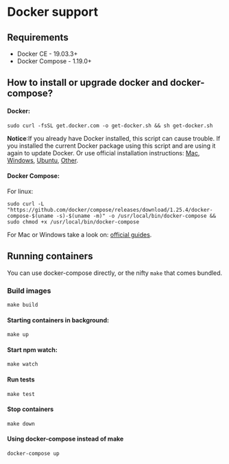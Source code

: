 # Docker support

## Requirements

- Docker CE - 19.03.3+
- Docker Compose - 1.19.0+

## How to install or upgrade docker and docker-compose?

#### Docker:

```shell script
sudo curl -fsSL get.docker.com -o get-docker.sh && sh get-docker.sh
```

**Notice**:If you already have Docker installed, this script can cause trouble. If you installed the current Docker package using this script and are using it again to update Docker. Or use official installation instructions: [Mac](https://docs.docker.com/docker-for-mac/install/), [Windows](https://docs.docker.com/docker-for-windows/install/), [Ubuntu](https://docs.docker.com/install/linux/docker-ce/ubuntu/), [Other](https://docs.docker.com/install/#supported-platforms).

#### Docker Compose:

For linux:

```shell script
sudo curl -L "https://github.com/docker/compose/releases/download/1.25.4/docker-compose-$(uname -s)-$(uname -m)" -o /usr/local/bin/docker-compose && sudo chmod +x /usr/local/bin/docker-compose
```

For Mac or Windows take a look on: [official guides](https://docs.docker.com/compose/install/#install-compose).

## Running containers

You can use docker-compose directly, or the nifty `make` that comes bundled.

### Build images

```shell script
make build
```

#### Starting containers in background:

```shell script
make up
```

#### Start npm watch:

```shell script
make watch
```

#### Run tests

```shell script
make test
```

#### Stop containers

```shell script
make down
```

#### Using docker-compose instead of make

```shell script
docker-compose up
```
